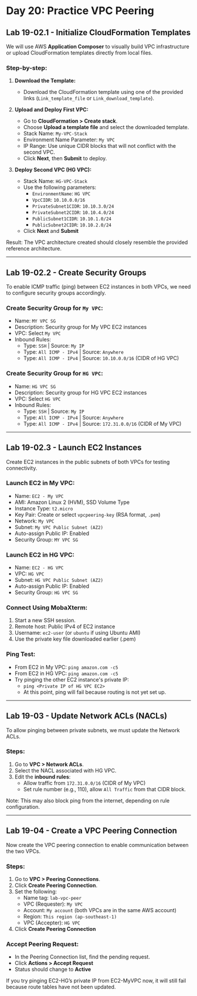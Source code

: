 # Day 20: Practice VPC Peering

## Lab 19-02.1 - Initialize CloudFormation Templates

We will use AWS **Application Composer** to visually build VPC infrastructure or upload CloudFormation templates directly from local files.

### Step-by-step:

1. **Download the Template:**
   - Download the CloudFormation template using one of the provided links (`Link_template_file` or `Link_download_template`).

2. **Upload and Deploy First VPC:**
   - Go to **CloudFormation > Create stack**.
   - Choose **Upload a template file** and select the downloaded template.
   - Stack Name: `My-VPC-Stack`
   - Environment Name Parameter: `My VPC`
   - IP Range: Use unique CIDR blocks that will not conflict with the second VPC.
   - Click **Next**, then **Submit** to deploy.

3. **Deploy Second VPC (HG VPC):**
   - Stack Name: `HG-VPC-Stack`
   - Use the following parameters:
     - `EnvironmentName`: `HG VPC`
     - `VpcCIDR`: `10.10.0.0/16`
     - `PrivateSubnet1CIDR`: `10.10.3.0/24`
     - `PrivateSubnet2CIDR`: `10.10.4.0/24`
     - `PublicSubnet1CIDR`: `10.10.1.0/24`
     - `PublicSubnet2CIDR`: `10.10.2.0/24`
   - Click **Next** and **Submit**

Result: The VPC architecture created should closely resemble the provided reference architecture.

---

## Lab 19-02.2 - Create Security Groups

To enable ICMP traffic (ping) between EC2 instances in both VPCs, we need to configure security groups accordingly.

### Create Security Group for `My VPC`:

- Name: `MY VPC SG`
- Description: Security group for My VPC EC2 instances
- VPC: Select `My VPC`
- Inbound Rules:
  - Type: `SSH` | Source: `My IP`
  - Type: `All ICMP - IPv4` | Source: `Anywhere`
  - Type: `All ICMP - IPv4` | Source: `10.10.0.0/16` (CIDR of HG VPC)

### Create Security Group for `HG VPC`:

- Name: `HG VPC SG`
- Description: Security group for HG VPC EC2 instances
- VPC: Select `HG VPC`
- Inbound Rules:
  - Type: `SSH` | Source: `My IP`
  - Type: `All ICMP - IPv4` | Source: `Anywhere`
  - Type: `All ICMP - IPv4` | Source: `172.31.0.0/16` (CIDR of My VPC)

---

## Lab 19-02.3 - Launch EC2 Instances

Create EC2 instances in the public subnets of both VPCs for testing connectivity.

### Launch EC2 in My VPC:

- Name: `EC2 - My VPC`
- AMI: Amazon Linux 2 (HVM), SSD Volume Type
- Instance Type: `t2.micro`
- Key Pair: Create or select `vpcpeering-key` (RSA format, `.pem`)
- Network: `My VPC`
- Subnet: `My VPC Public Subnet (AZ2)`
- Auto-assign Public IP: Enabled
- Security Group: `MY VPC SG`

### Launch EC2 in HG VPC:

- Name: `EC2 - HG VPC`
- VPC: `HG VPC`
- Subnet: `HG VPC Public Subnet (AZ2)`
- Auto-assign Public IP: Enabled
- Security Group: `HG VPC SG`

### Connect Using MobaXterm:

1. Start a new SSH session.
2. Remote host: Public IPv4 of EC2 instance
3. Username: `ec2-user` (or `ubuntu` if using Ubuntu AMI)
4. Use the private key file downloaded earlier (.pem)

### Ping Test:

- From EC2 in My VPC: `ping amazon.com -c5`
- From EC2 in HG VPC: `ping amazon.com -c5`
- Try pinging the other EC2 instance's private IP:
  - `ping <Private IP of HG VPC EC2>`
  - At this point, ping will fail because routing is not yet set up.

---

## Lab 19-03 - Update Network ACLs (NACLs)

To allow pinging between private subnets, we must update the Network ACLs.

### Steps:

1. Go to **VPC > Network ACLs**.
2. Select the NACL associated with HG VPC.
3. Edit the **inbound rules**:
   - Allow traffic from `172.31.0.0/16` (CIDR of My VPC)
   - Set rule number (e.g., 110), allow `All Traffic` from that CIDR block.

Note: This may also block ping from the internet, depending on rule configuration.

---

## Lab 19-04 - Create a VPC Peering Connection

Now create the VPC peering connection to enable communication between the two VPCs.

### Steps:

1. Go to **VPC > Peering Connections**.
2. Click **Create Peering Connection**.
3. Set the following:
   - Name tag: `lab-vpc-peer`
   - VPC (Requester): `My VPC`
   - Account: `My account` (both VPCs are in the same AWS account)
   - Region: `This region (ap-southeast-1)`
   - VPC (Accepter): `HG VPC`
4. Click **Create Peering Connection**

### Accept Peering Request:

- In the Peering Connection list, find the pending request.
- Click **Actions > Accept Request**
- Status should change to **Active**

If you try pinging EC2-HG’s private IP from EC2-MyVPC now, it will still fail because route tables have not been updated.
